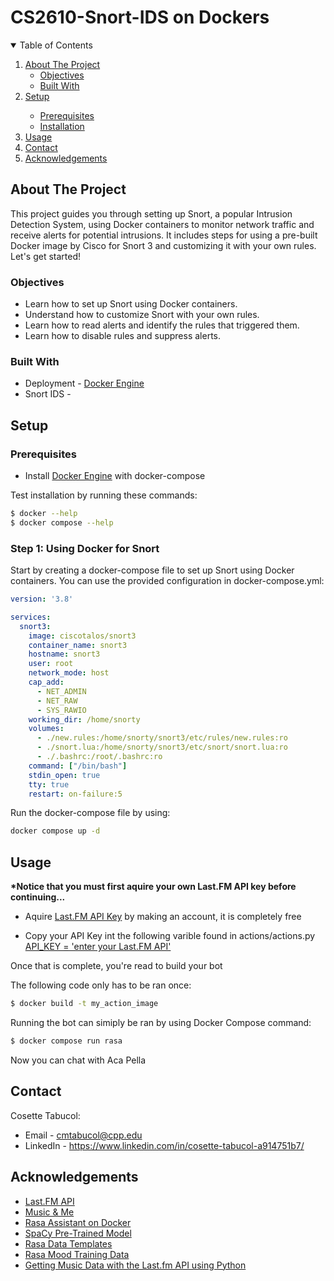 # CS2610-Snort-IDS on Dockers

<details open="open">
  <summary>Table of Contents</summary>
  <ol>
    <li>
      <a href="#about-the-project">About The Project</a>
      <ul>
        <li><a href="#objectives">Objectives</a></li>
        <li><a href="#built-with">Built With</a></li>
      </ul>
    </li>
    <li><a href="#setup">Setup</a></li>
    <ul>
        <li><a href="#prerequisites">Prerequisites</a></li>
        <li><a href="#installation">Installation</a></li>
      </ul>
    <li><a href="#usage">Usage</a></li>
    <li><a href="#contact">Contact</a></li>
    <li><a href="#acknowledgements">Acknowledgements</a></li>
  </ol>
</details>

## About The Project
This project guides you through setting up Snort, a popular Intrusion Detection System, using Docker containers to monitor network traffic and receive alerts for potential intrusions. It includes steps for using a pre-built Docker image by Cisco for Snort 3 and customizing it with your own rules. Let's get started!

### Objectives
- Learn how to set up Snort using Docker containers.
- Understand how to customize Snort with your own rules.
- Learn how to read alerts and identify the rules that triggered them.
- Learn how to disable rules and suppress alerts.
  
### Built With
- Deployment - [Docker Engine](https://www.docker.com/)
- Snort IDS - 

## Setup

### Prerequisites

- Install [Docker Engine](https://docs.docker.com/engine/) with docker-compose

Test installation by running these commands:
```sh
$ docker --help
$ docker compose --help
```

### Step 1: Using Docker for Snort
Start by creating a docker-compose file to set up Snort using Docker containers. You can use the provided configuration in docker-compose.yml:
```yml
version: '3.8'

services:
  snort3:
    image: ciscotalos/snort3
    container_name: snort3
    hostname: snort3
    user: root
    network_mode: host
    cap_add:
      - NET_ADMIN
      - NET_RAW
      - SYS_RAWIO
    working_dir: /home/snorty
    volumes:
      - ./new.rules:/home/snorty/snort3/etc/rules/new.rules:ro
      - ./snort.lua:/home/snorty/snort3/etc/snort/snort.lua:ro
      - ./.bashrc:/root/.bashrc:ro
    command: ["/bin/bash"]
    stdin_open: true
    tty: true
    restart: on-failure:5

```

Run the docker-compose file by using:

```sh
docker compose up -d
```

## Usage

__*Notice that you must first aquire your own Last.FM API key before continuing...__

- Aquire [Last.FM API Key](https://www.last.fm/api) by making an account, it is completely free

- Copy your API Key int the following varible found in actions/actions.py [API_KEY = 'enter your Last.FM API'](https://github.com/cosettekay/Music-Recommendation-Bot/blob/2d3ba8d541ed20286fb06cb84bde47b9c62045ec/actions/actions.py#L16)

Once that is complete, you're read to build your bot

The following code only has to be ran once:
```sh
$ docker build -t my_action_image
```

Running the bot can simiply be ran by using Docker Compose command:
```sh
$ docker compose run rasa
```
Now you can chat with Aca Pella

## Contact

Cosette Tabucol:
- Email - cmtabucol@cpp.edu
- LinkedIn - https://www.linkedin.com/in/cosette-tabucol-a914751b7/

## Acknowledgements

- [Last.FM API](https://www.last.fm/api)
- [Music & Me](https://github.com/Srishti20022/Music-me-Chatbot_song_recommendor_system-)
- [Rasa Assistant on Docker](https://rasa.com/docs/rasa/docker/building-in-docker/)
- [SpaCy Pre-Trained Model](https://spacy.io/models/en)
- [Rasa Data Templates](https://github.com/cedextech/rasa-chatbot-templates/tree/master)
- [Rasa Mood Training Data](https://github.com/RasaHQ/NLU-training-data/tree/main/mood)
- [Getting Music Data with the Last.fm API using Python](https://www.dataquest.io/blog/last-fm-api-python/)

